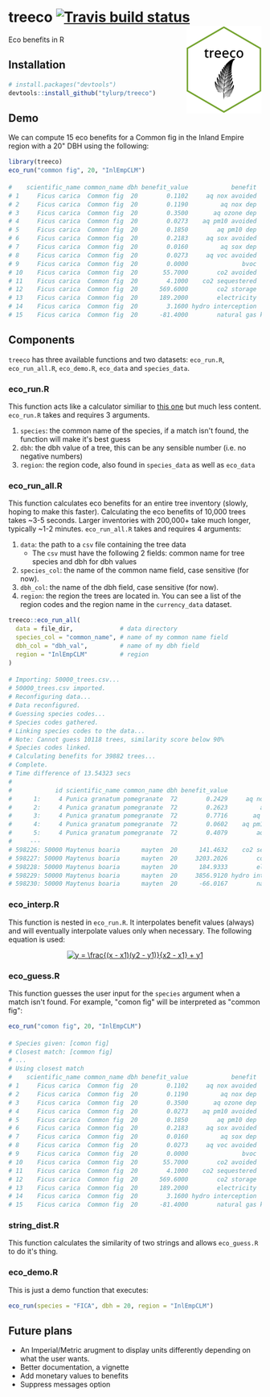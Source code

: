 # treeco [![Travis build status](https://travis-ci.org/tyluRp/treeco.svg?branch=master)](https://travis-ci.org/tyluRp/treeco) <img src="inst/figures/treeco.png" align="right" width=150/>


Eco benefits in R

## Installation

```r
# install.packages("devtools")
devtools::install_github("tylurp/treeco")
```

## Demo

We can compute 15 eco benefits for a Common fig in the Inland Empire region with a 20" DBH using the following:

```r
library(treeco)
eco_run("common fig", 20, "InlEmpCLM")

#    scientific_name common_name dbh benefit_value            benefit  unit
# 1     Ficus carica  Common fig  20        0.1102     aq nox avoided   kgs
# 2     Ficus carica  Common fig  20        0.1190         aq nox dep   kgs
# 3     Ficus carica  Common fig  20        0.3500       aq ozone dep   kgs
# 4     Ficus carica  Common fig  20        0.0273    aq pm10 avoided   kgs
# 5     Ficus carica  Common fig  20        0.1850        aq pm10 dep   kgs
# 6     Ficus carica  Common fig  20        0.2183     aq sox avoided   kgs
# 7     Ficus carica  Common fig  20        0.0160         aq sox dep   kgs
# 8     Ficus carica  Common fig  20        0.0273     aq voc avoided   kgs
# 9     Ficus carica  Common fig  20        0.0000               bvoc   kgs
# 10    Ficus carica  Common fig  20       55.7000        co2 avoided   kgs
# 11    Ficus carica  Common fig  20        4.1000    co2 sequestered   kgs
# 12    Ficus carica  Common fig  20      569.6000        co2 storage   kgs
# 13    Ficus carica  Common fig  20      189.2000        electricity   kwh
# 14    Ficus carica  Common fig  20        3.1600 hydro interception   m^3
# 15    Ficus carica  Common fig  20      -81.4000        natural gas kbtus
```

## Components

`treeco` has three available functions and two datasets: `eco_run.R`, `eco_run_all.R`, `eco_demo.R`, `eco_data` and `species_data`.

### eco_run.R

This function acts like a calculator similiar to [this one](http://www.treebenefits.com/calculator/) but much less content. `eco_run.R` takes and requires 3 arguments.

1. `species`: the common name of the species, if a match isn't found, the function will make it's best guess
2. `dbh`: the dbh value of a tree, this can be any sensible number (i.e. no negative numbers)
3. `region`: the region code, also found in `species_data` as well as `eco_data`

### eco_run_all.R

This function calculates eco benefits for an entire tree inventory (slowly, hoping to make this faster). Calculating the eco benefits of 10,000 trees takes ~3-5 seconds. Larger inventories with 200,000+ take much longer, typically ~1-2 minutes. `eco_run_all.R` takes and requires 4 arguments:

1. `data`: the path to a `csv` file containing the tree data
    * The `csv` must have the following 2 fields: common name for tree species and dbh for dbh values
2. `species_col`: the name of the common name field, case sensitive (for now).
3. `dbh_col`: the name of the dbh field, case sensitive (for now).
4. `region`: the region the trees are located in. You can see a list of the region codes and the region name in the `currency_data` dataset.

```r
treeco::eco_run_all(
  data = file_dir,             # data directory
  species_col = "common_name", # name of my common name field
  dbh_col = "dbh_val",         # name of my dbh field
  region = "InlEmpCLM"         # region
)

# Importing: 50000_trees.csv...
# 50000_trees.csv imported.
# Reconfiguring data...
# Data reconfigured.
# Guessing species codes...
# Species codes gathered.
# Linking species codes to the data...
# Note: Cannot guess 10118 trees, similarity score below 90%
# Species codes linked.
# Calculating benefits for 39882 trees...
# Complete.
# Time difference of 13.54323 secs
# 
#            id scientific_name common_name dbh benefit_value            benefit  unit dollars
#      1:     4 Punica granatum pomegranate  72        0.2429     aq nox avoided   lbs    0.93
#      2:     4 Punica granatum pomegranate  72        0.2623         aq nox dep   lbs    1.01
#      3:     4 Punica granatum pomegranate  72        0.7716       aq ozone dep   lbs    2.96
#      4:     4 Punica granatum pomegranate  72        0.0602    aq pm10 avoided   lbs    0.28
#      5:     4 Punica granatum pomegranate  72        0.4079        aq pm10 dep   lbs    1.89
#     ---                                                                                     
# 598226: 50000 Maytenus boaria      mayten  20      141.4632    co2 sequestered   lbs    0.47
# 598227: 50000 Maytenus boaria      mayten  20     3203.2026        co2 storage   lbs   10.70
# 598228: 50000 Maytenus boaria      mayten  20      184.9333        electricity   kwh   37.26
# 598229: 50000 Maytenus boaria      mayten  20     3856.9120 hydro interception  gals   21.21
# 598230: 50000 Maytenus boaria      mayten  20      -66.0167        natural gas kbtus    0.44
```

### eco_interp.R

This function is nested in `eco_run.R`. It interpolates benefit values (always) and will eventually interpolate values only when necessary. The following equation is used:

<p align="center"><a href="http://www.codecogs.com/eqnedit.php?latex=y&space;=&space;\frac{(x&space;-&space;x1)(y2&space;-&space;y1)}{x2&space;-&space;x1}&space;&plus;&space;y1" target="_blank"><img src="http://latex.codecogs.com/svg.latex?y&space;=&space;\frac{(x&space;-&space;x1)(y2&space;-&space;y1)}{x2&space;-&space;x1}&space;&plus;&space;y1" title="y = \frac{(x - x1)(y2 - y1)}{x2 - x1} + y1" /></a></p>

### eco_guess.R

This function guesses the user input for the `species` argument when a match isn't found. For example, "comon fig" will be interpreted as "common fig":

```r
eco_run("comon fig", 20, "InlEmpCLM")

# Species given: [comon fig]
# Closest match: [common fig]
# ...
# Using closest match
#    scientific_name common_name dbh benefit_value            benefit  unit
# 1     Ficus carica  Common fig  20        0.1102     aq nox avoided   kgs
# 2     Ficus carica  Common fig  20        0.1190         aq nox dep   kgs
# 3     Ficus carica  Common fig  20        0.3500       aq ozone dep   kgs
# 4     Ficus carica  Common fig  20        0.0273    aq pm10 avoided   kgs
# 5     Ficus carica  Common fig  20        0.1850        aq pm10 dep   kgs
# 6     Ficus carica  Common fig  20        0.2183     aq sox avoided   kgs
# 7     Ficus carica  Common fig  20        0.0160         aq sox dep   kgs
# 8     Ficus carica  Common fig  20        0.0273     aq voc avoided   kgs
# 9     Ficus carica  Common fig  20        0.0000               bvoc   kgs
# 10    Ficus carica  Common fig  20       55.7000        co2 avoided   kgs
# 11    Ficus carica  Common fig  20        4.1000    co2 sequestered   kgs
# 12    Ficus carica  Common fig  20      569.6000        co2 storage   kgs
# 13    Ficus carica  Common fig  20      189.2000        electricity   kwh
# 14    Ficus carica  Common fig  20        3.1600 hydro interception   m^3
# 15    Ficus carica  Common fig  20      -81.4000        natural gas kbtus
```

### string_dist.R

This function calculates the similarity of two strings and allows `eco_guess.R` to do it's thing.

### eco_demo.R

This is just a demo function that executes:

```r
eco_run(species = "FICA", dbh = 20, region = "InlEmpCLM")
```

## Future plans

* An Imperial/Metric arugment to display units differently depending on what the user wants.
* Better documentation, a vignette
* Add monetary values to benefits
* Suppress messages option

